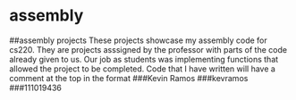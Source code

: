 # assembly
##assembly projects
These projects showcase my assembly code for cs220. They are projects asssigned by the professor with parts of the code already 
given to us. Our job as students was implementing functions that allowed the project to be completed. Code that I 
have written will have a comment at the top in the format
###Kevin Ramos
###kevramos
###111019436
